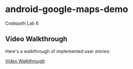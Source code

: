 android-google-maps-demo
========================
Codepath Lab 6

## Video Walkthrough

Here's a walkthrough of implemented user stories:

<a href="https://imgur.com/gallery/Zmt96z4" > Video Walkthrough </a>
